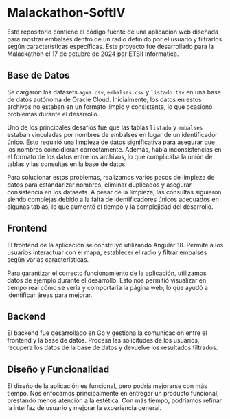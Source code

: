 # Malackathon-SoftIV

Este repositorio contiene el código fuente de una aplicación web diseñada para mostrar embalses dentro de un radio definido por el usuario y filtrarlos según características específicas. Este proyecto fue desarrollado para la Malackathon el 17 de octubre de 2024 por ETSII Informática.

## Base de Datos

Se cargaron los datasets `agua.csv`, `embalses.csv` y `listado.tsv` en una base de datos autónoma de Oracle Cloud. Inicialmente, los datos en estos archivos no estaban en un formato limpio y consistente, lo que ocasionó problemas durante el desarrollo.

Uno de los principales desafíos fue que las tablas `listado` y `embalses` estaban vinculadas por nombres de embalses en lugar de un identificador único. Esto requirió una limpieza de datos significativa para asegurar que los nombres coincidieran correctamente. Además, había inconsistencias en el formato de los datos entre los archivos, lo que complicaba la unión de tablas y las consultas en la base de datos.

Para solucionar estos problemas, realizamos varios pasos de limpieza de datos para estandarizar nombres, eliminar duplicados y asegurar consistencia en los datasets. A pesar de la limpieza, las consultas siguieron siendo complejas debido a la falta de identificadores únicos adecuados en algunas tablas, lo que aumentó el tiempo y la complejidad del desarrollo.

## Frontend

El frontend de la aplicación se construyó utilizando Angular 18. Permite a los usuarios interactuar con el mapa, establecer el radio y filtrar embalses según varias características.

Para garantizar el correcto funcionamiento de la aplicación, utilizamos datos de ejemplo durante el desarrollo. Esto nos permitió visualizar en tiempo real cómo se vería y comportaría la página web, lo que ayudó a identificar áreas para mejorar.

## Backend

El backend fue desarrollado en Go y gestiona la comunicación entre el frontend y la base de datos. Procesa las solicitudes de los usuarios, recupera los datos de la base de datos y devuelve los resultados filtrados.

## Diseño y Funcionalidad

El diseño de la aplicación es funcional, pero podría mejorarse con más tiempo. Nos enfocamos principalmente en entregar un producto funcional, prestando menos atención a la estética. Con más tiempo, podríamos refinar la interfaz de usuario y mejorar la experiencia general.

